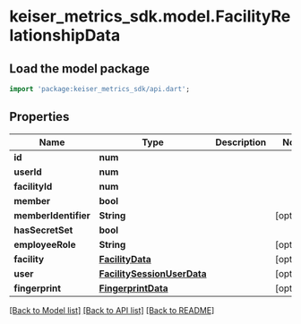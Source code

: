 # keiser_metrics_sdk.model.FacilityRelationshipData

## Load the model package
```dart
import 'package:keiser_metrics_sdk/api.dart';
```

## Properties
Name | Type | Description | Notes
------------ | ------------- | ------------- | -------------
**id** | **num** |  | 
**userId** | **num** |  | 
**facilityId** | **num** |  | 
**member** | **bool** |  | 
**memberIdentifier** | **String** |  | [optional] 
**hasSecretSet** | **bool** |  | 
**employeeRole** | **String** |  | [optional] 
**facility** | [**FacilityData**](FacilityData.md) |  | [optional] 
**user** | [**FacilitySessionUserData**](FacilitySessionUserData.md) |  | [optional] 
**fingerprint** | [**FingerprintData**](FingerprintData.md) |  | [optional] 

[[Back to Model list]](../README.md#documentation-for-models) [[Back to API list]](../README.md#documentation-for-api-endpoints) [[Back to README]](../README.md)


